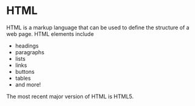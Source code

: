 # HTML

HTML is a markup language that can be used to define the structure of a web page. HTML elements include

* headings
* paragraphs
* lists
* links
* buttons
* tables
* and more!

The most recent major version of HTML is HTML5.